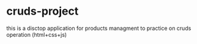 # cruds-project
this is a disctop application for products managment to practice on cruds operation (html+css+js)
